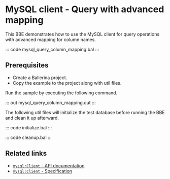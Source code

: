 # MySQL client - Query with advanced mapping

This BBE demonstrates how to use the MySQL client for query operations with advanced mapping for column names.

::: code mysql_query_column_mapping.bal :::

## Prerequisites
- Create a Ballerina project.
- Copy the example to the project along with util files.

Run the sample by executing the following command.

::: out mysql_query_column_mapping.out :::

The following util files will initialize the test database before running the BBE and clean it up afterward.

::: code initialize.bal :::

::: code cleanup.bal :::

## Related links
- [`mysql:Client` - API documentation](https://lib.ballerina.io/ballerinax/mysql/latest/)
- [`mysql:Client` - Specification](https://github.com/ballerina-platform/module-ballerinax-mysql/blob/master/docs/spec/spec.md#2-client)
